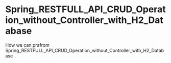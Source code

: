 # Spring_RESTFULL_API_CRUD_Operation_without_Controller_with_H2_Database
How we can prafrom Spring_RESTFULL_API_CRUD_Operation_without_Controller_with_H2_Database
